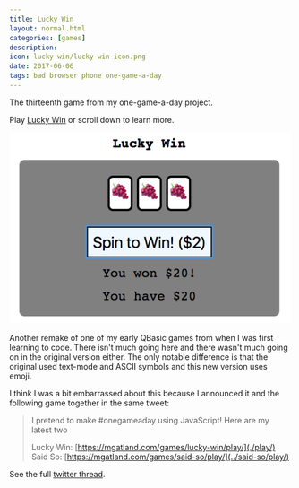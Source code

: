 ```yaml
---
title: Lucky Win
layout: normal.html
categories: [games]
description:
icon: lucky-win/lucky-win-icon.png
date: 2017-06-06
tags: bad browser phone one-game-a-day
---
```

The thirteenth game from my one-game-a-day project.

Play [Lucky Win](./play/) or scroll down to learn more.

![lucky win screenshot](./lucky-win.png)

Another remake of one of my early QBasic games from when I was first learning to code. There isn't much going here and there wasn't much going on in the original version either. The only notable difference is that the original used text-mode and ASCII symbols and this new version uses emoji.

I think I was a bit embarrassed about this because I announced it and the following game together in the same tweet:

> I pretend to make #onegameaday using JavaScript! Here are my latest two 
> 
> Lucky Win: [https://mgatland.com/games/lucky-win/play/](./play/)<br>
> Said So: [https://mgatland.com/games/said-so/play/](../said-so/play/)

See the full [twitter thread](https://twitter.com/mgatland/status/872313516769906688).

